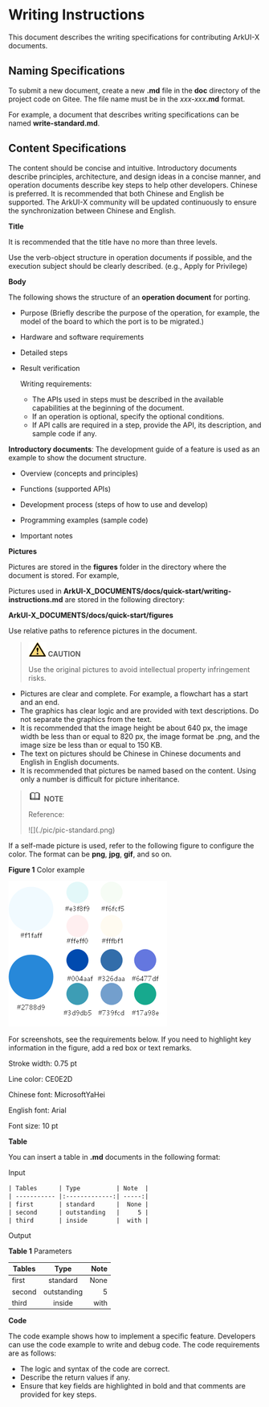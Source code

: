# Writing Instructions

This document describes the writing specifications for contributing ArkUI-X documents.

## Naming Specifications

To submit a new document, create a new  **.md**  file in the  **doc**  directory of the project code on Gitee. The file name must be in the  _xxx-xxx_**.md**  format.

For example, a document that describes writing specifications can be named  **write-standard.md**.

## Content Specifications

The content should be concise and intuitive. Introductory documents describe principles, architecture, and design ideas in a concise manner, and operation documents describe key steps to help other developers. Chinese is preferred. It is recommended that both Chinese and English be supported. The ArkUI-X community will be updated continuously to ensure the synchronization between Chinese and English.

**Title**

It is recommended that the title have no more than three levels.

Use the verb-object structure in operation documents if possible, and the execution subject should be clearly described. \(e.g., Apply for Privilege\)

**Body**

The following shows the structure of an **operation document**  for porting.

-   Purpose \(Briefly describe the purpose of the operation, for example, the model of the board to which the port is to be migrated.\)

-   Hardware and software requirements

-   Detailed steps

-   Result verification

    Writing requirements:

    -   The APIs used in steps must be described in the available capabilities at the beginning of the document.
    -   If an operation is optional, specify the optional conditions.
    -   If API calls are required in a step, provide the API, its description, and sample code if any.


**Introductory documents**: The development guide of a feature is used as an example to show the document structure.

-   Overview \(concepts and principles\)

-   Functions \(supported APIs\)

-   Development process \(steps of how to use and develop\)

-   Programming examples \(sample code\)

-   Important notes


**Pictures**

Pictures are stored in the **figures** folder in the directory where the document is stored. For example,

Pictures used in  **ArkUI-X\_DOCUMENTS/docs/quick-start/writing-instructions.md**  are stored in the following directory:

**ArkUI-X\_DOCUMENTS/docs/quick-start/figures**

Use relative paths to reference pictures in the document.

>![](public_sys-resources/icon-caution.gif) **CAUTION** 
>
>Use the original pictures to avoid intellectual property infringement risks.

-   Pictures are clear and complete. For example, a flowchart has a start and an end.
-   The graphics has clear logic and are provided with text descriptions. Do not separate the graphics from the text.
-   It is recommended that the image height be about 640 px, the image width be less than or equal to 820 px, the image format be .png, and the image size be less than or equal to 150 KB.
-   The text on pictures should be Chinese in Chinese documents and English in English documents.
-   It is recommended that pictures be named based on the content. Using only a number is difficult for picture inheritance.

>![](public_sys-resources/icon-note.gif) **NOTE** 
>
>Reference:
>
>!\[\]\(./pic/pic-standard.png\)

If a self-made picture is used, refer to the following figure to configure the color. The format can be **png**,  **jpg**,  **gif**, and so on.

**Figure  1**  Color example

![](figures/color.png "Color example")

For screenshots, see the requirements below. If you need to highlight key information in the figure, add a red box or text remarks.

Stroke width: 0.75 pt

Line color: CE0E2D

Chinese font: MicrosoftYaHei

English font: Arial

Font size: 10 pt

**Table**

You can insert a table in  **.md**  documents in the following format:

Input

```
| Tables      | Type          | Note  |
| ----------- |:-------------:| -----:|
| first       | standard      |  None |
| second      | outstanding   |     5 |
| third       | inside        |  with |
```

Output

**Table  1**  Parameters

| Tables |    Type     | Note |
| ------ | :---------: | ---: |
| first  |  standard   | None |
| second | outstanding |    5 |
| third  |   inside    | with |

**Code**

The code example shows how to implement a specific feature. Developers can use the code example to write and debug code. The code requirements are as follows:

-   The logic and syntax of the code are correct.
-   Describe the return values if any.
-   Ensure that key fields are highlighted in bold and that comments are provided for key steps.

